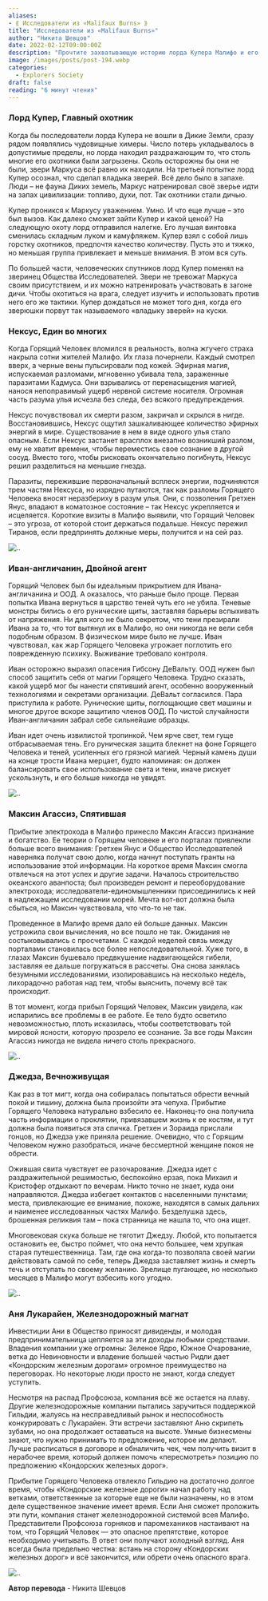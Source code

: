 ```yaml
---
aliases: 
- ⟪ Исследователи из «Malifaux Burns» ⟫
title: "Исследователи из «Malifaux Burns»"
author: "Никита Шевцов"
date: 2022-02-12T09:00:00Z
description: "Прочтите захватывающую историю лорда Купера Малифо и его стремления перехитрить диких зверей. Узнайте, как он изучает тактику своего врага и обучает своих животных, чтобы они стали лучшими охотниками. Удастся ли ему победить так называемого «Повелителя зверей»? Узнайте сейчас."
image: /images/posts/post-194.webp
categories:
  - Explorers Society
draft: false
reading: "6 минут чтения"
---
```


### Лорд Купер, Главный охотник

Когда бы последователи лорда Купера не вошли в Дикие Земли, сразу рядом появлялись чудовищные химеры. Число потерь укладывалось в допустимые пределы, но лорда находил раздражающим то, что столь многие его охотники были загрызены. Сколь осторожны бы они не были, звери Маркуса всё равно их находили. На третьей попытке лорд Купер осознал, что сделал владыка зверей. Всё дело было в запахе. Люди – не фауна Диких земель, Маркус натренировал своё зверье идти на запах цивилизации: топливо, духи, пот. Так охотники стали дичью.

Купер проникся к Маркусу уважением. Умно. И что еще лучше – это был вызов. Как далеко сможет зайти Купер и какой ценой? На следующую охоту лорд отправился налегке. Его лучшая винтовка сменилась складным луком и камуфляжем. Купер взял с собой лишь горстку охотников, предпочтя качество количеству. Пусть это и тяжко, но меньшая группа привлекает и меньше внимания. В этом вся суть.

По большей части, человеческих спутников лорд Купер поменял на зверинец Общества Исследователей. Звери не тревожат Маркуса своим присутствием, и их можно натренировать участвовать в загоне дичи. Чтобы охотиться на врага, следует изучить и использовать против него его же тактики. Купер дождаться не может того дня, когда его зверюшки порвут так называемого «владыку зверей» на куски.

### Нексус, Един во многих

Когда Горящий Человек вломился в реальность, волна жгучего страха накрыла сотни жителей Малифо. Их глаза почернели. Каждый смотрел вверх, а черные вены пульсировали под кожей. Эфирная магия, испускаемая разломами, мгновенно убивала тела, зараженные паразитами Кадмуса. Они взрывались от перенасыщения магией, нанося непоправимый ущерб нервной системе носителя. Огромная часть разума улья исчезла без следа, без всякого предупреждения.

Нексус почувствовал их смерти разом, закричал и скрылся в нигде. Восстановившись, Нексус ощутил зашкаливающее количество эфирных энергий в мире. Существование в нем в виде одного улья стало опасным. Если Нексус застанет врасплох внезапно возникший разлом, ему не хватит времени, чтобы переместись свое сознание в другой сосуд. Вместо того, чтобы рисковать окончательно погибнуть, Нексус решил разделиться на меньшие гнезда.

Паразиты, пережившие первоначальный всплеск энергии, подчиняются трем частям Нексуса, но изрядно путаются, так как разломы Горящего Человека вносят неразбериху в разум улья. Они, с позволения Гретхен Янус, впадают в коматозное состояние – так Нексус укрепляется и исцеляется. Короткие визиты в Малифо выявили, что Горящий Человек – это угроза, от которой стоит держаться подальше. Нексус пережил Тиранов, если предпринять должные меры, получится и на сей раз.

![..](/images/posts/post-194_img1.webp)


### Иван-англичанин, Двойной агент

Горящий Человек был бы идеальным прикрытием для Ивана-англичанина и ООД. А оказалось, что раньше было проще. Первая попытка Ивана вернуться в царство теней чуть его не убила. Теневые монстры бились о его рунические щиты, заставляя барьеры вспыхивать от напряжения. Ни для кого не было секретом, что тени презирали Ивана за то, что тот вытянул их в Малифо, но они никогда не вели себя подобным образом. В физическом мире было не лучше. Иван чувствовал, как жар Горящего Человека угрожает поглотить его поврежденную психику. Выживание требовало контроля.

Иван осторожно выразил опасения Гибсону ДеВальту. ООД нужен был способ защитить себя от магии Горящего Человека. Трудно сказать, какой ущерб мог бы нанести спятивший агент, особенно вооруженный технологиями и секретами организации. ДеВальт согласился. Пара приступила к работе. Рунические щиты, поглощающие свет машины и многое другое вскоре защитило членов ООД. По чистой случайности Иван-англичанин забрал себе сильнейшие образцы.

Иван идет очень извилистой тропинкой. Чем ярче свет, тем гуще отбрасываемая тень. Его руническая защита блекнет на фоне Горящего Человека и теней, усиленных его грязной магией. Черный камень души на конце трости Ивана мерцает, будто напоминая: он должен балансировать свое использование света и тени, иначе рискует ускользнуть, и его больше никогда не увидят.

![..](/images/posts/post-194_img2.webp)


### Максин Агассиз, Спятившая

Прибытие электрохода в Малифо принесло Максин Агассиз признание и богатство. Ее теории о Горящем человеке и его порталах привлекли больше всего внимания: Гретхен Янус и Общество Исследователей наверняка получат свою долю, когда начнут поступать гранты на использование этой информации. На короткое время Максин смогла отвлечься на этот успех и другие задачи. Началось строительство океанского аванпоста; был произведен ремонт и переоборудование электрохода; исследователи-единомышленники присоединились к ней в надлежащем исследовании морей. Мечта вот-вот должна была сбыться, но Максин чувствовала, что что-то не так.

Проведенное в Малифо время дало ей больше данных. Максин устрожила свои вычисления, но все пошло не так. Ожидания не состыковывались с просчетами. С каждой неделей связь между порталами становилась все более непоследовательной. Хуже того, в глазах Максин бушевало предвкушение надвигающейся гибели, заставляя ее дальше погружаться в рассчеты. Она снова занялась безумными исследованиями, изолировавшись на несколько недель, лихорадочно работая над тем, чтобы выяснить, почему всё так происходит.

В тот момент, когда прибыл Горящий Человек, Максин увидела, как испарились все проблемы в ее работе. Ее тело будто осветило невозможностью, плоть исказилась, чтобы соответствовать той мировой ясности, которую прозрело ее сознание. За все годы Максин Агассиз никогда не видела ничего столь прекрасного.

![..](/images/posts/post-194_img3.webp)


### Джедза, Вечноживущая

Как раз в тот мигт, когда она собиралась попытаться обрести вечный покой и тишину, должна была произойти эта чепуха. Прибытие Горящего Человека натурально взбесило ее. Наконец-то она получила часть информации о проклятии, привязавшем жизнь к ее костям, и тут должна была появиться эта спичка. Гретхен и Зораида прислали гонцов, но Джедза уже приняла решение. Очевидно, что с Горящим Человеком нужно разобраться, иначе бессмертной женщине покоя не обрести.

Ожившая свита чувствует ее разочарование. Джедза идет с раздражительной решимостью, беспокойно ерзая, пока Михаил и Кристофер отдыхают по вечерам. Никто точно не знает, куда они направляются. Джедза избегает контактов с населенными пунктами; места, привлекающие ее внимание, похоже, находятся в самых дальних и наименее исследованных частях Малифо. Безделушка здесь, брошенная реликвия там – пока странница не нашла то, что она ищет.

Многовековая скука больше не тяготит Джедзу. Любой, кто попытается остановить ее, быстро поймет, что она нечто большее, чем хрупкая старая путешественница. Там, где она когда-то позволяла своей магии действовать самой по себе, теперь Джедза заставляет жизнь и смерть течь и отступать по своему желанию. Зрелище пугающее, но несколько месяцев в Малифо могут взбесить кого угодно.

![..](/images/posts/post-194_img4.webp)


### Аня Лукарайен, Железнодорожный магнат

Инвестиции Ани в Общество приносят дивиденды, и молодая предпринимательница цепляется за эти доходы любыми средствами. Владения компании уже огромны: Зеленое Ядро, Южное Очарование, ветка до Невиновности и владение большей частью Ридли дает «Кондорским железным дорогам» огромное преимущество на переговорах. Но некоторые люди просто не знают, когда следует уступить.

Несмотря на распад Профсоюза, компания всё же остается на плаву. Другие железнодорожные компании пытались заручиться поддержкой Гильдии, жалуясь на несправедливый рынок и неспособность конкурировать с Лукарайен. Эти встречи заставляют Аню скрипеть зубами, но она продолжает оставаться на высоте. Умные бизнесмены знают, что нужно принимать то предложение, которое им делают. Лучше расписаться в договоре и обналичить чек, чем получить визит в нерабочее время, который должен помочь «пересмотреть» позицию по предложению «Кондорских железных дорог».

Прибытие Горящего Человека отвлекло Гильдию на достаточно долгое время, чтобы «Кондорские железные дороги» начал работу над ветками, ответственные за которые еще не были назначены, но в этом деле существенное значение имеет время. Если Аня сможет проложить эти пути, компания станет железнодорожной системой всея Малифо. Представители Профсоюза горняков и паромехаников настаивают на том, что Горящий Человек — это опасное препятствие, которое необходимо учитывать. В ответ они получают холодный взгляд. Аня всегда была предельно честна: встань на сторону «Кондорских железных дорог» и всё закончится, или обрети очень опасного врага.

![..](/images/posts/post-194_img5.webp)


**Автор перевода** - Никита Шевцов

